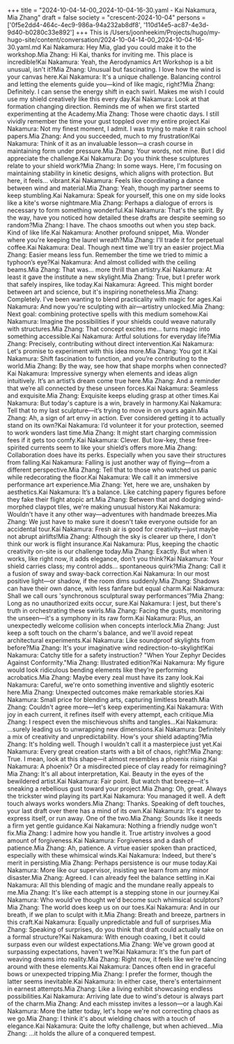 +++
title = "2024-10-04-14-00_2024-10-04-16-30.yaml - Kai Nakamura, Mia Zhang"
draft = false
society = "crescent-2024-10-04"
persons = ['0f5e2dd4-464c-4ec9-986a-94a232ab8df8', '110d14e5-ac87-4e3d-9d40-b0280c33e892']
+++
This is /Users/joonheekim/Projects/hugo/my-hugo-site/content/conversation/2024-10-04-14-00_2024-10-04-16-30.yaml.md
Kai Nakamura: Hey Mia, glad you could make it to the workshop.Mia Zhang: Hi Kai, thanks for inviting me. This place is incredible!Kai Nakamura: Yeah, the Aerodynamics Art Workshop is a bit unusual, isn't it?Mia Zhang: Unusual but fascinating. I love how the wind is your canvas here.Kai Nakamura: It's a unique challenge. Balancing control and letting the elements guide you—kind of like magic, right?Mia Zhang: Definitely. I can sense the energy shift in each swirl. Makes me wish I could use my shield creatively like this every day.Kai Nakamura: Look at that formation changing direction. Reminds me of when we first started experimenting at the Academy.Mia Zhang: Those were chaotic days. I still vividly remember the time your gust toppled over my entire project.Kai Nakamura: Not my finest moment, I admit. I was trying to make it rain school papers.Mia Zhang: And you succeeded, much to my frustration!Kai Nakamura: Think of it as an invaluable lesson—a crash course in maintaining form under pressure.Mia Zhang: Your words, not mine. But I did appreciate the challenge.Kai Nakamura: Do you think these sculptures relate to your shield work?Mia Zhang: In some ways. Here, I'm focusing on maintaining stability in kinetic designs, which aligns with protection. But here, it feels... vibrant.Kai Nakamura: Feels like coordinating a dance between wind and material.Mia Zhang: Yeah, though my partner seems to keep stumbling.Kai Nakamura: Speak for yourself, this one on my side looks like a kite's worse nightmare.Mia Zhang: Perhaps a dialogue of errors is necessary to form something wonderful.Kai Nakamura: That's the spirit. By the way, have you noticed how detailed these drafts are despite seeming so random?Mia Zhang: I have. The chaos smooths out when you step back. Kind of like life.Kai Nakamura: Another profound snippet, Mia. Wonder where you're keeping the laurel wreath?Mia Zhang: I'll trade it for perpetual coffee.Kai Nakamura: Deal. Though next time we'll try an easier project.Mia Zhang: Easier means less fun. Remember the time we tried to mimic a typhoon’s eye?Kai Nakamura: And almost collided with the ceiling beams.Mia Zhang: That was... more thrill than artistry.Kai Nakamura: At least it gave the institute a new skylight.Mia Zhang: True, but I prefer work that safely inspires, like today.Kai Nakamura: Agreed. This might border between art and science, but it's inspiring nonetheless.Mia Zhang: Completely. I’ve been wanting to blend practicality with magic for ages.Kai Nakamura: And now you're sculpting with air—artistry unlocked.Mia Zhang: Next goal: combining protective spells with this medium somehow.Kai Nakamura: Imagine the possibilities if your shields could weave naturally with structures.Mia Zhang: That concept excites me... turns magic into something accessible.Kai Nakamura: Artful solutions for everyday life?Mia Zhang: Precisely, contributing without direct intervention.Kai Nakamura: Let's promise to experiment with this idea more.Mia Zhang: You got it.Kai Nakamura: Shift fascination to function, and you’re contributing to the world.Mia Zhang: By the way, see how that shape morphs when connected?Kai Nakamura: Impressive synergy when elements and ideas align intuitively. It’s an artist’s dream come true here.Mia Zhang: And a reminder that we’re all connected by these unseen forces.Kai Nakamura: Seamless and exquisite.Mia Zhang: Exquisite keeps eluding grasp at other times.Kai Nakamura: But today's capture is a win, bravely in harmony.Kai Nakamura: Tell that to my last sculpture—it’s trying to move in on yours again.Mia Zhang: Ah, a sign of art envy in action. Ever considered getting it to actually stand on its own?Kai Nakamura: I’d volunteer it for your protection, seemed to work wonders last time.Mia Zhang: It might start charging commission fees if it gets too comfy.Kai Nakamura: Clever. But low-key, these free-spirited currents seem to like your shield’s offers more.Mia Zhang: Collaboration does have its perks. Especially when you save their structures from falling.Kai Nakamura: Falling is just another way of flying—from a different perspective.Mia Zhang: Tell that to those who watched us panic while redecorating the floor.Kai Nakamura: We call it an immersive performance art experience.Mia Zhang: Yet, here we are, unshaken by aesthetics.Kai Nakamura: It’s a balance. Like catching papery figures before they fake their flight atopic art.Mia Zhang: Between that and dodging wind-morphed claypot tiles, we're making unusual history.Kai Nakamura: Wouldn't have it any other way—adventures with handmade breezes.Mia Zhang: We just have to make sure it doesn't take everyone outside for an accidental tour.Kai Nakamura: Fresh air is good for creativity—just maybe not abrupt airlifts!Mia Zhang: Although the sky is clearer up there, I don't think our work is flight insurance.Kai Nakamura: Plus, keeping the chaotic creativity on-site is our challenge today.Mia Zhang: Exactly. But when it works, like right now, it adds elegance, don't you think?Kai Nakamura: Your shield carries class; my control adds... spontaneous quirk?Mia Zhang: Call it a fusion of sway and sway-back correction.Kai Nakamura: In our most positive light—or shadow, if the room dims suddenly.Mia Zhang: Shadows can have their own dance, with less fanfare but equal charm.Kai Nakamura: Shall we call ours 'synchronous sculptural sway performances'?Mia Zhang: Long as no unauthorized exits occur, sure.Kai Nakamura: I jest, but there's truth in orchestrating these swirls.Mia Zhang: Facing the gusts, monitoring the unseen—it's a symphony in its raw form.Kai Nakamura: Plus, an unexpectedly welcome collision when concepts interlock.Mia Zhang: Just keep a soft touch on the charm's balance, and we'll avoid repeat architectural experiments.Kai Nakamura: Like soundproof skylights from before?Mia Zhang: It's your imaginative wind redirection-to-skylight!Kai Nakamura: Catchy title for a safety instruction? "When Your Zephyr Decides Against Conformity."Mia Zhang: Illustrated edition?Kai Nakamura: My figure would look ridiculous bending elements like they’re performing acrobatics.Mia Zhang: Maybe every zeal must have its zany look.Kai Nakamura: Careful, we're onto something inventive and slightly esoteric here.Mia Zhang: Unexpected outcomes make remarkable stories.Kai Nakamura: Small price for blending arts, capturing limitless breath.Mia Zhang: Couldn't agree more—let's keep experimenting.Kai Nakamura: With joy in each current, it refines itself with every attempt, each critique.Mia Zhang: I respect even the mischievous shifts and tangles...Kai Nakamura: ...surely leading us to unwrapping new dimensions.Kai Nakamura: Definitely a mix of creativity and unpredictability. How's your shield adapting?Mia Zhang: It's holding well. Though I wouldn't call it a masterpiece just yet.Kai Nakamura: Every great creation starts with a bit of chaos, right?Mia Zhang: True. I mean, look at this shape—it almost resembles a phoenix rising.Kai Nakamura: A phoenix? Or a misdirected piece of clay ready for reimagining?Mia Zhang: It's all about interpretation, Kai. Beauty in the eyes of the bewildered artist.Kai Nakamura: Fair point. But watch that breeze—it's sneaking a rebellious gust toward your project.Mia Zhang: Oh, great. Always the trickster wind playing its part.Kai Nakamura: You managed it well. A deft touch always works wonders.Mia Zhang: Thanks. Speaking of deft touches, your last draft over there has a mind of its own.Kai Nakamura: It's eager to express itself, or run away. One of the two.Mia Zhang: Sounds like it needs a firm yet gentle guidance.Kai Nakamura: Nothing a friendly nudge won't fix.Mia Zhang: I admire how you handle it. True artistry involves a good amount of forgiveness.Kai Nakamura: Forgiveness and a dash of patience.Mia Zhang: Ah, patience. A virtue easier spoken than practiced, especially with these whimsical winds.Kai Nakamura: Indeed, but there's merit in persisting.Mia Zhang: Perhaps persistence is our muse today.Kai Nakamura: More like our supervisor, insisting we learn from any minor disaster.Mia Zhang: Agreed. I can already feel the balance settling in.Kai Nakamura: All this blending of magic and the mundane really appeals to me.Mia Zhang: It's like each attempt is a stepping stone in our journey.Kai Nakamura: Who would've thought we'd become such whimsical sculptors?Mia Zhang: The world does keep us on our toes.Kai Nakamura: And in our breath, if we plan to sculpt with it.Mia Zhang: Breath and breeze, partners in this craft.Kai Nakamura: Equally unpredictable and full of surprises.Mia Zhang: Speaking of surprises, do you think that draft could actually take on a formal structure?Kai Nakamura: With enough coaxing, I bet it could surpass even our wildest expectations.Mia Zhang: We've grown good at surpassing expectations, haven't we?Kai Nakamura: It's the fun part of weaving dreams into reality.Mia Zhang: Right now, it feels like we're dancing around with these elements.Kai Nakamura: Dances often end in graceful bows or unexpected tripping.Mia Zhang: I prefer the former, though the latter seems inevitable.Kai Nakamura: In either case, there's entertainment in earnest attempts.Mia Zhang: Like a living exhibit showcasing endless possibilities.Kai Nakamura: Arriving late due to wind's detour is always part of the charm.Mia Zhang: And each misstep invites a lesson—or a laugh.Kai Nakamura: More the latter today, let's hope we're not correcting chaos as we go.Mia Zhang: I think it's about wielding chaos with a touch of elegance.Kai Nakamura: Quite the lofty challenge, but when achieved...Mia Zhang: ...it holds the allure of a conquered tempest.